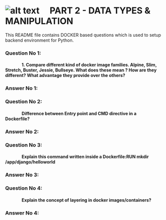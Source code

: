# ![alt text](https://carteblanche.tech/static/static/website/images/general/logo.svg "Logo Title")  &nbsp; &nbsp;  PART 2 - DATA TYPES & MANIPULATION

This README file contains DOCKER based questions which is used to setup backend environment for Python.

### Question No 1:
#### &nbsp; &nbsp; &nbsp; &nbsp; &nbsp; &nbsp; &nbsp; &nbsp; 1. Compare different kind of docker image families. Alpine, Slim, Stretch, Buster, Jessie, Bullseye. What does these mean ? How are they different? What advantage they provide over the others?


### Answer No 1:


### Question No 2:
#### &nbsp; &nbsp; &nbsp; &nbsp; &nbsp; &nbsp; &nbsp; &nbsp; Difference between Entry point and CMD directive in a Dockerfile?


### Answer No 2:

### Question No 3:
#### &nbsp; &nbsp; &nbsp; &nbsp; &nbsp; &nbsp; &nbsp; &nbsp; Explain this command written inside a Dockerfile:RUN mkdir /app/django/helloworld

### Answer No 3:


### Question No 4:
#### &nbsp; &nbsp; &nbsp; &nbsp; &nbsp; &nbsp; &nbsp; &nbsp; Explain the concept of layering in docker images/containers?

### Answer No 4:
